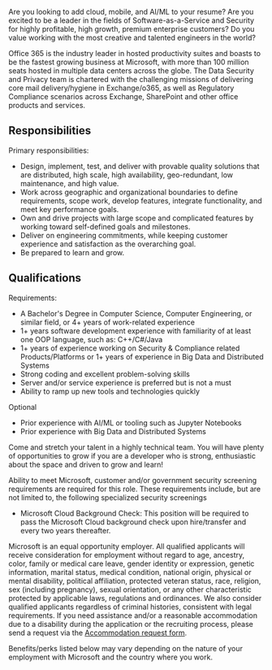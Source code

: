 Are you looking to add cloud, mobile, and AI/ML to your resume? Are you excited to be a leader in the fields of Software-as-a-Service and Security for highly profitable, high growth, premium enterprise customers? Do you value working with the most creative and talented engineers in the world?

Office 365 is the industry leader in hosted productivity suites and boasts to be the fastest growing business at Microsoft, with more than 100 million seats hosted in multiple data centers across the globe. The Data Security and Privacy team is chartered with the challenging missions of delivering core mail delivery/hygiene in Exchange/o365, as well as Regulatory Compliance scenarios across Exchange, SharePoint and other office products and services.

## Responsibilities

Primary responsibilities:

-   Design, implement, test, and deliver with provable quality solutions that are distributed, high scale, high availability, geo-redundant, low maintenance, and high value.
-   Work across geographic and organizational boundaries to define requirements, scope work, develop features, integrate functionality, and meet key performance goals.
-   Own and drive projects with large scope and complicated features by working toward self-defined goals and milestones.
-   Deliver on engineering commitments, while keeping customer experience and satisfaction as the overarching goal.
-   Be prepared to learn and grow.

## Qualifications

Requirements:

-   A Bachelor's Degree in Computer Science, Computer Engineering, or similar field, or 4+ years of work-related experience
-   1+ years software development experience with familiarity of at least one OOP language, such as: C++/C#/Java
-   1+ years of experience working on Security & Compliance related Products/Platforms or 1+ years of experience in Big Data and Distributed Systems
-   Strong coding and excellent problem-solving skills
-   Server and/or service experience is preferred but is not a must
-   Ability to ramp up new tools and technologies quickly

Optional

-   Prior experience with AI/ML or tooling such as Jupyter Notebooks
-   Prior experience with Big Data and Distributed Systems

Come and stretch your talent in a highly technical team. You will have plenty of opportunities to grow if you are a developer who is strong, enthusiastic about the space and driven to grow and learn!

Ability to meet Microsoft, customer and/or government security screening requirements are required for this role. These requirements include, but are not limited to, the following specialized security screenings

-   Microsoft Cloud Background Check: This position will be required to pass the Microsoft Cloud background check upon hire/transfer and every two years thereafter.

Microsoft is an equal opportunity employer. All qualified applicants will receive consideration for employment without regard to age, ancestry, color, family or medical care leave, gender identity or expression, genetic information, marital status, medical condition, national origin, physical or mental disability, political affiliation, protected veteran status, race, religion, sex (including pregnancy), sexual orientation, or any other characteristic protected by applicable laws, regulations and ordinances. We also consider qualified applicants regardless of criminal histories, consistent with legal requirements. If you need assistance and/or a reasonable accommodation due to a disability during the application or the recruiting process, please send a request via the [Accommodation request form](https://careers.microsoft.com/us/en/accommodationrequest).

Benefits/perks listed below may vary depending on the nature of your employment with Microsoft and the country where you work.